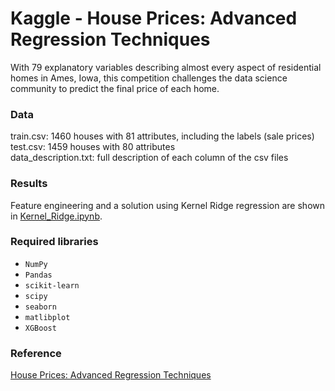 # Kaggle - House Prices: Advanced Regression Techniques

With 79 explanatory variables describing almost every aspect of residential homes in Ames, Iowa, this 
competition challenges the data science community to predict the final price of each home.


### Data
train.csv: 1460 houses with 81 attributes, including the labels (sale prices)<br>
test.csv: 1459 houses with 80 attributes<br>
data_description.txt: full description of each column of the csv files

### Results
Feature engineering and a solution using Kernel Ridge regression are shown in [Kernel_Ridge.ipynb](Kernel_Ridge.ipynb).

### Required libraries
- ``NumPy``
- ``Pandas``
- ``scikit-learn``
- ``scipy``
- ``seaborn``
- ``matlibplot``
- ``XGBoost``

### Reference
[House Prices: Advanced Regression Techniques](https://www.kaggle.com/c/house-prices-advanced-regression-techniques)
